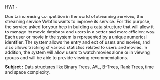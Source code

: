 HW1 -

Due to increasing competition in the world of streaming services, the streaming service Webflix wants to improve its service. For this purpose, the service asked for your help in building a data structure that will allow it to manage its movie database and users in a better and more efficient way.
Each user or movie in the system is represented by a unique numerical identifier. The system allows the entry and exit of users and movies, and also allows tracking of various statistics related to users and movies. In addition, the system will allow users to watch movies alone or in viewing groups and will be able to provide viewing recommendations.

**Subject :** Data structures like Binary Trees, AVL, B-Trees, Rank Trees, time and space complexity.
